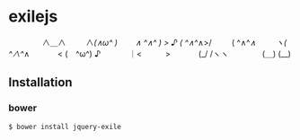 # exilejs

　　　　 ∧＿∧
　　 ∧_(∧ω^ )
　　∧ ^∧^ ) >
♪ ( ^∧^_∧>/
　　 ( ^∧^_∧
　　 ヽ( ^∧^_∧
　　　 < (　^ω^) ♪
　　　 ｜<　　　>
　　　 (_/ /ヽヽ
　　　　(＿) (__)


## Installation

### bower

```
$ bower install jquery-exile
```


